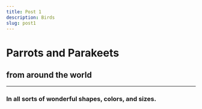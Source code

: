 ```yaml
---
title: Post 1
description: Birds
slug: post1
---
```


# Parrots and Parakeets
## from around the world
___

### In all sorts of wonderful shapes, colors, and sizes.